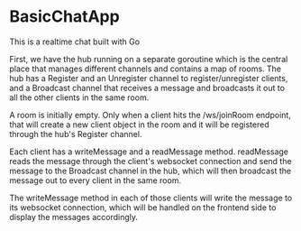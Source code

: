 # BasicChatApp
This is a realtime chat built with Go

First, we have the hub running on a separate goroutine which is the central place that manages different channels and contains a map of rooms. 
The hub has a Register and an Unregister channel to register/unregister clients, and a Broadcast channel that receives a message and broadcasts it out to all the other clients in the same room.

A room is initially empty. Only when a client hits the /ws/joinRoom endpoint, that will create a new client object in the room and it will be registered through the hub's Register channel.

Each client has a writeMessage and a readMessage method. readMessage reads the message through the client's websocket connection and send the message to the Broadcast channel in the hub, which will then broadcast the message out to every client in the same room. 

The writeMessage method in each of those clients will write the message to its websocket connection, which will be handled on the frontend side to display the messages accordingly.